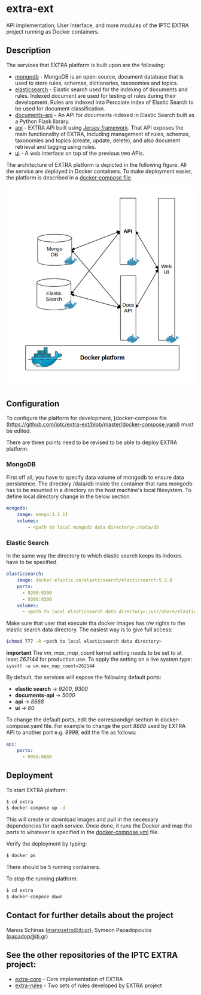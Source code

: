 # extra-ext
API implementation, User Interface, and more modules of the IPTC EXTRA project running as Docker containers. 

## Description
The services that EXTRA platform is built upon are the following:

* [mongodb](https://www.mongodb.com/) - MongoDB is an open-source, document database that is used to store rules, schemas, dictionaries, taxonomies and topics.
* [elasticsearch](https://www.elastic.co/products/elasticsearch) - Elastic search used for the indexing of documents and rules. Indexed document are used for testing of rules during their development. Rules are indexed into Percolate index of Elastic Search to be used for document classification. 
* [documents-api](https://github.com/iptc/extra-ext/tree/master/documents-api) - An API for documents indexed in Elastic Search built as a Python Flask library.
* [api](https://github.com/iptc/extra-ext/tree/master/api) - EXTRA API built using [Jersey framework](https://jersey.github.io/). That API exposes the main functionality of EXTRA, including management of rules, schemas, taxonomies and topics (create, update, delete), and also document retrieval and tagging using rules. 
* [ui](https://github.com/iptc/extra-ext/tree/master/ui) - A web interface on top of the previous two APIs. 

The architecture of EXTRA platform is depicted in the following figure. All the service are deployed in Docker containers. To make deployment easier, the platform is described in a [docker-compose file](https://github.com/iptc/extra-ext/blob/master/docker-compose.yaml).

![EXTRA platform architecture](extra_platform_arch.png)


## Configuration 

To configure the platform for development, [docker-compose file (https://github.com/iptc/extra-ext/blob/master/docker-compose.yaml) must be edited. 

There are three points need to be revised to be able to deploy EXTRA platform. 

### MongoDB


First off all, you have to specify data volume of mongodb to ensure data persistence. The directory /data/db inside the container that runs mongodb has to be mounted in a directory on the host machine's local filesystem. To define local directory change *<path to local mongodb data directory>* in the below section.

```yaml
mongodb:
    image: mongo:3.2.11
    volumes:
        - <path to local mongodb data directory>:/data/db
```

### Elastic Search


In the same way the directory to which elastic search keeps its indexes have to be specified. 

```yaml
elasticsearch:
    image: docker.elastic.co/elasticsearch/elasticsearch:5.2.0
    ports:
      - 9200:9200
      - 9300:9300
    volumes:
      - <path to local elasticsearch data directory>:/usr/share/elasticsearch/data
```

Make sure that user that execute tha docker images has r/w rights to the elastic search data directory. The easiest way is to give full access:

```sh
$chmod 777 -R <path to local elasticsearch data directory>
```
**important** The *vm_max_map_count* kernel setting needs to be set to at least *262144* for production use.
To apply the setting on a live system type: `sysctl -w vm.max_map_count=262144`

By default, the services will expose the following default ports:
* **elastic search** -> *9200*, *9300*
* **documents-api** -> *5000*
* **api** -> *8888*
* **ui** -> *80*

To change the default ports, edit the correspondign section in docker-compose.yaml file. For example to change the
port *8888* used by EXTRA API to another port e.g. *9999*, edit the file as follows: 

```yaml
api:
    ports:
      - 9999:8888
```


## Deployment

To start EXTRA platform:

```sh
$ cd extra
$ docker-compose up -d
```

This will create or download images and pull in the necessary dependencies for each service. Once done, it runs the Docker and map the ports to whatever is specified in the [docker-compose.yml](https://github.com/iptc/extra-ext/blob/master/docker-compose.yaml) file.

Verify the deployment by typing:

```sh
$ docker ps
```
There should be 5 running containers.

To stop the running platform:

```sh
$ cd extra
$ docker-compose down
```

## Contact for further details about the project

Manos Schinas (manosetro@iti.gr), Symeon Papadopoulos (papadop@iti.gr)

## See the other repositories of the IPTC EXTRA project:

* [extra-core](https://github.com/iptc/extra-core) - Core implementation of EXTRA
* [extra-rules](https://github.com/iptc/extra-rules) - Two sets of rules developed by EXTRA project
